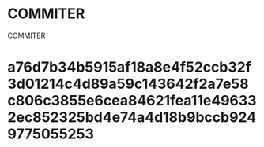 # COMMITER
COMMITER






# a76d7b34b5915af18a8e4f52ccb32f3d01214c4d89a59c143642f2a7e58c806c3855e6cea84621fea11e496332ec852325bd4e74a4d18b9bccb9249775055253
